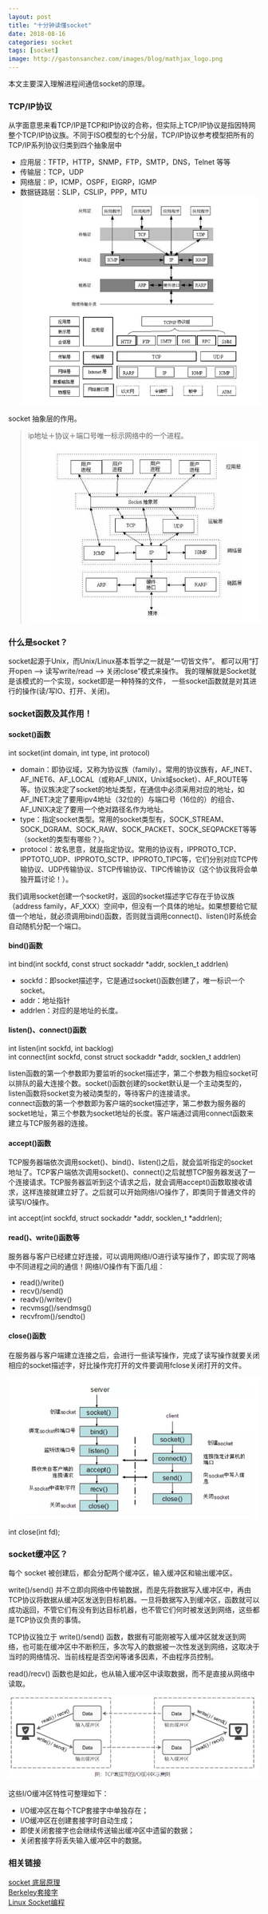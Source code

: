 ```yaml
---
layout: post
title: "十分钟读懂socket"
date: 2018-08-16
categories: socket
tags: [socket]
image: http://gastonsanchez.com/images/blog/mathjax_logo.png
---
```

本文主要深入理解进程间通信socket的原理。
<!-- more -->

### TCP/IP协议
从字面意思来看TCP/IP是TCP和IP协议的合称，但实际上TCP/IP协议是指因特网整个TCP/IP协议族。不同于ISO模型的七个分层，TCP/IP协议参考模型把所有的TCP/IP系列协议归类到四个抽象层中  
* 应用层：TFTP，HTTP，SNMP，FTP，SMTP，DNS，Telnet 等等
* 传输层：TCP，UDP
* 网络层：IP，ICMP，OSPF，EIGRP，IGMP
* 数据链路层：SLIP，CSLIP，PPP，MTU
![图一](https://raw.githubusercontent.com/sunxiaocong/sunxiaocong.github.io/master/images/socket/5.PNG)

socket 抽象层的作用。
> ip地址＋协议＋端口号唯一标示网络中的一个进程。
![图二](https://raw.githubusercontent.com/sunxiaocong/sunxiaocong.github.io/master/images/socket/4.PNG)


### 什么是socket？
socket起源于Unix，而Unix/Linux基本哲学之一就是“一切皆文件”。
都可以用“打开open –> 读写write/read –> 关闭close”模式来操作。
我的理解就是Socket就是该模式的一个实现，socket即是一种特殊的文件，
一些socket函数就是对其进行的操作(读/写IO、打开、关闭)。
### socket函数及其作用！
#### socket()函数
int socket(int domain, int type, int protocol)
* domain：即协议域，又称为协议族（family）。常用的协议族有，AF_INET、AF_INET6、AF_LOCAL（或称AF_UNIX，Unix域socket）、AF_ROUTE等等。协议族决定了socket的地址类型，在通信中必须采用对应的地址，如AF_INET决定了要用ipv4地址（32位的）与端口号（16位的）的组合、AF_UNIX决定了要用一个绝对路径名作为地址。
* type：指定socket类型。常用的socket类型有，SOCK_STREAM、SOCK_DGRAM、SOCK_RAW、SOCK_PACKET、SOCK_SEQPACKET等等（socket的类型有哪些？）。
* protocol：故名思意，就是指定协议。常用的协议有，IPPROTO_TCP、IPPTOTO_UDP、IPPROTO_SCTP、IPPROTO_TIPC等，它们分别对应TCP传输协议、UDP传输协议、STCP传输协议、TIPC传输协议（这个协议我将会单独开篇讨论！）。

我们调用socket创建一个socket时，返回的socket描述字它存在于协议族（address family，AF_XXX）空间中，但没有一个具体的地址。如果想要给它赋值一个地址，就必须调用bind()函数，否则就当调用connect()、listen()时系统会自动随机分配一个端口。
#### bind()函数
int bind(int sockfd, const struct sockaddr *addr, socklen_t addrlen)
* sockfd：即socket描述字，它是通过socket()函数创建了，唯一标识一个socket。
* addr：地址指针
* addrlen：对应的是地址的长度。

#### listen()、connect()函数
int listen(int sockfd, int backlog)  
int connect(int sockfd, const struct sockaddr *addr, socklen_t addrlen)  

listen函数的第一个参数即为要监听的socket描述字，第二个参数为相应socket可以排队的最大连接个数。socket()函数创建的socket默认是一个主动类型的，listen函数将socket变为被动类型的，等待客户的连接请求。  
connect函数的第一个参数即为客户端的socket描述字，第二参数为服务器的socket地址，第三个参数为socket地址的长度。客户端通过调用connect函数来建立与TCP服务器的连接。  
#### accept()函数  
TCP服务器端依次调用socket()、bind()、listen()之后，就会监听指定的socket地址了。TCP客户端依次调用socket()、connect()之后就想TCP服务器发送了一个连接请求。TCP服务器监听到这个请求之后，就会调用accept()函数取接收请求，这样连接就建立好了。之后就可以开始网络I/O操作了，即类同于普通文件的读写I/O操作。

int accept(int sockfd, struct sockaddr *addr, socklen_t *addrlen);
#### read()、write()函数等
服务器与客户已经建立好连接，可以调用网络I/O进行读写操作了，即实现了网咯中不同进程之间的通信！网络I/O操作有下面几组：

* read()/write()
* recv()/send()
* readv()/writev()
* recvmsg()/sendmsg()
* recvfrom()/sendto()
#### close()函数
在服务器与客户端建立连接之后，会进行一些读写操作，完成了读写操作就要关闭相应的socket描述字，好比操作完打开的文件要调用fclose关闭打开的文件。


![图三](https://raw.githubusercontent.com/sunxiaocong/sunxiaocong.github.io/master/images/socket/3.PNG)

int close(int fd);
### socket缓冲区？
每个 socket 被创建后，都会分配两个缓冲区，输入缓冲区和输出缓冲区。

write()/send() 并不立即向网络中传输数据，而是先将数据写入缓冲区中，再由TCP协议将数据从缓冲区发送到目标机器。一旦将数据写入到缓冲区，函数就可以成功返回，不管它们有没有到达目标机器，也不管它们何时被发送到网络，这些都是TCP协议负责的事情。

TCP协议独立于 write()/send() 函数，数据有可能刚被写入缓冲区就发送到网络，也可能在缓冲区中不断积压，多次写入的数据被一次性发送到网络，这取决于当时的网络情况、当前线程是否空闲等诸多因素，不由程序员控制。

read()/recv() 函数也是如此，也从输入缓冲区中读取数据，而不是直接从网络中读取。

![图四](https://raw.githubusercontent.com/sunxiaocong/sunxiaocong.github.io/master/images/socket/2.PNG)

这些I/O缓冲区特性可整理如下：
* I/O缓冲区在每个TCP套接字中单独存在；
* I/O缓冲区在创建套接字时自动生成；
* 即使关闭套接字也会继续传送输出缓冲区中遗留的数据；
* 关闭套接字将丢失输入缓冲区中的数据。



### 相关链接
[socket 底层原理](http://c.biancheng.net/view/2349.html)  
[Berkeley套接字](https://zh.wikipedia.org/wiki/Berkeley%E5%A5%97%E6%8E%A5%E5%AD%97)  
[Linux Socket编程](https://www.cnblogs.com/skynet/archive/2010/12/12/1903949.html)